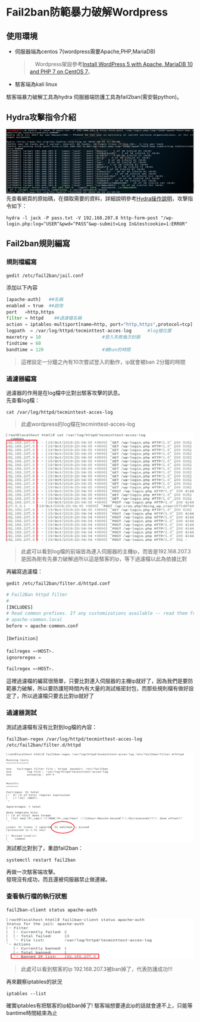 # Fail2ban防範暴力破解Wordpress
## 使用環境
* 伺服器端為centos 7(wordpress需要Apache,PHP,MariaDB)
    >　Wordpress架設參考[Install WordPress 5 with Apache, MariaDB 10 and PHP 7 on CentOS 7](https://www.tecmint.com/install-wordpress-with-apache-on-centos-rhel-fedora/)。
* 駭客端為kali linux
     
駭客端暴力破解工具為hydra
伺服器端防護工具為fail2ban(需安裝python)。    
## Hydra攻擊指令介紹      
![image](c.png)      
先查看網頁的原始碼，在擷取需要的資料，詳細說明參考[Hydra操作說明](https://github.com/NQUwebsecurityproject/website-security/tree/master/Hydra%E6%93%8D%E4%BD%9C%E8%AA%AA%E6%98%8E)，攻擊指令如下：       
```
hydra -l jack -P pass.txt -V 192.168.207.8 http-form-post "/wp-login.php:log=^USER^&pwd=^PASS^&wp-submit=Log In&testcookie=1:ERROR"
```
## Fail2ban規則編寫
### 規則檔編寫  
```
gedit /etc/fail2ban/jail.conf
```
添加以下內容
```python
[apache-auth]   ##名稱
enabled = true  ##啟用
port   =http,https
filter = httpd    ##過濾檔名稱
action = iptables-multiport[name=http, port="http,https",protocol=tcp]         ##動作
logpath  = /var/log/httpd/tecminttest-acces-log      #log檔位置
maxretry = 10                       #登入失敗幾次封鎖 
findtime = 60                        
bandtime = 120                      #被ban的時間
```
> 這裡設定一分鐘之內有10次嘗試登入的動作，ip就會被ban 2分鐘的時間
### 過濾器編寫      
過濾器的作用是在log檔中比對出駭客攻擊的訊息。     
先查看log檔：
```
cat /var/log/httpd/tecminttest-acces-log
```
> 此處wordpress的log檔在tecminttest-acces-log

![image](g.png)
> 此處可以看到log檔的前端皆為連入伺服器的主機ip，而皆是192.168.207.3是因為剛有先暴力破解過所以這是駭客的ip，等下過濾檔以此為依據比對

再編寫過濾檔：       
```
gedit /etc/fail2ban/filter.d/httpd.conf
```      
```python
# Fail2Ban httpd filter
#
[INCLUDES]
# Read common prefixes. If any customizations available -- read them from
# apache-common.local
before = apache-common.conf

[Definition]

failregex =<HOST>.
ignoreregex =
```
```python       
failregex =<HOST>.      
```
這裡過濾檔的編寫很簡單，只要比對連入伺服器的主機ip就好了，因為我們是要防範暴力破解，所以要防護短時間內有大量的測試帳密封包，而那些規則檔有做好設定了，所以過濾檔只要去比對ip就好了

### 過濾器測試
測試過濾檔有沒有比對到log檔的內容：      
```
fail2ban-regex /var/log/httpd/tecminttest-acces-log /etc/fail2ban/filter.d/httpd
```      
![image](d.png)       
測試都比對到了，重啟fail2ban：      
```
systemctl restart fail2ban
```
再做一次駭客端攻擊。          
發現沒有成功，而且還被伺服器禁止做連線。

### 查看執行檔的執行狀態
```
fail2ban-client status apache-auth
```     
![image](f.png)

> 此處可以看到駭客的ip 192.168.207.3被ban掉了，代表防護成功!!!

再來觀察iptables的狀況    

```
iptables --list
```
確實iptables有把駭客的ip給ban掉了! 駭客端想要連此ip的話就會連不上，只能等bantime時間結束為止      